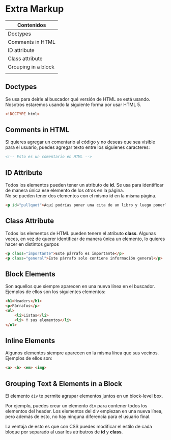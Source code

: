 # Extra Markup

| Contenidos |
|------------|
| Doctypes |
| Comments in HTML |
| ID attribute |
| Class attribute |
| Grouping in a block |
|  |
## Doctypes
Se usa para deirle al buscador qué versión de HTML se está usando.  
Nosotros estaremos usando la siguiente forma por usar HTML 5.

~~~html
<!DOCTYPE html>
~~~

## Comments in HTML
Si quieres agregar un comentario al código y no deseas que sea visible para el usuario, puedes agregar texto entre los siguienes caracteres:
~~~html
<!-- Esto es un comentario en HTML -->
~~~

## ID Attribute
Todos los elementos pueden tener un atributo de **id**. Se usa para identificar de manera única ese elemento de los otros en la página.  
No se pueden tener dos elementos con el mismo id en la misma página.

~~~html
<p id="pullquot">Aquí podrías poner una cita de un libro y luego ponerle estilo usando CSS</p>
~~~

## Class Attribute
Todos los elementos de HTML pueden tenern el atributo **class**. Algunas veces, en vez de querer identificar de manera única un elemento, lo quieres hacer en distintos gurpos

~~~html
<p class="importante">Este párrafo es importante</p>
<p class="general">Este párrafo solo contiene información general</p>
~~~

## Block Elements
Son aquellos que siempre aparecen en una nueva línea en el buscador.  
Ejemplos de ellos son los siguientes elementos:
~~~html
<h1>Headers</h1>
<p>Párrafos</p>
<ul>
    <li>Listas</li>
    <li> Y sus elementos</li>
</ul>
~~~

## Inline Elements
Algunos elementos siempre aparecen en la misma línea que sus vecinos.  
Ejemplos de ellos son:
~~~html
<a> <b> <em> <img>
~~~

## Grouping Text & Elements in a Block
El elemento `div` te permite agrupar elementos juntos en un block-level box.  
  
Por ejemplo, puedes crear un elemento `div` para contener todos los elementos del header. Los elementos del div empiezan en una nueva línea, pero además de esto, no hay ninguna diferencia para el usuario final.
  
La ventaja de esto es que con CSS puedes modificar el estilo de cada bloque por separado al usar los atributros de **id** y **class**.
